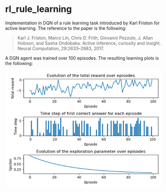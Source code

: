 # rl_rule_learning

Implementation in DQN of a rule learning task introduced by Karl Friston for active learning. The reference to the paper is 
the following:  
>Karl J. Friston, Marco Lin, Chris D. Frith, Giovanni Pezzulo, J. Allan Hobson, and Sasha
Ondobaka. Active inference, curiosity and insight. Neural Computation, 29:2633–2683, 2017.

A DQN agent was trained over 100 episodes. The resulting learning plots is the following:  

![](learning_plots.png)
